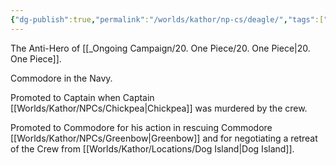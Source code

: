 ```yaml
---
{"dg-publish":true,"permalink":"/worlds/kathor/np-cs/deagle/","tags":["Kathor"]}
---
```


The Anti-Hero of [[_Ongoing Campaign/20. One Piece/20. One Piece\|20. One Piece]].

Commodore in the Navy. 

Promoted to Captain when Captain [[Worlds/Kathor/NPCs/Chickpea\|Chickpea]] was murdered by the crew. 

Promoted to Commodore for his action in rescuing Commodore [[Worlds/Kathor/NPCs/Greenbow\|Greenbow]] and for negotiating a retreat of the Crew from [[Worlds/Kathor/Locations/Dog Island\|Dog Island]].

